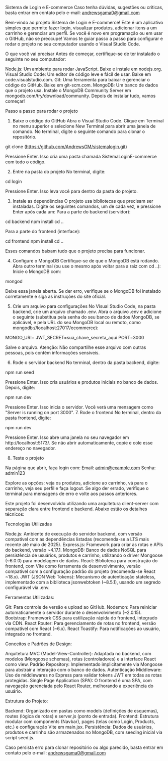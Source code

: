 Sistema de Login e E-commerce
Caso tenha dúvidas, sugestões ou críticas, basta entrar em contato pelo e-mail: andrewsgama0@gmail.com

Bem-vindo ao projeto Sistema de Login e E-commerce! Este é um aplicativo simples que permite fazer login, visualizar produtos, adicionar itens a um carrinho e gerenciar um perfil. Se você é novo em programação ou em usar o GitHub, não se preocupe! Vamos te guiar passo a passo para configurar e rodar o projeto no seu computador usando o Visual Studio Code.

O que você vai precisar
Antes de começar, certifique-se de ter instalado o seguinte no seu computador:

Node.js: Um ambiente para rodar JavaScript. Baixe e instale em nodejs.org.
Visual Studio Code: Um editor de código leve e fácil de usar. Baixe em code.visualstudio.com.
Git: Uma ferramenta para baixar e gerenciar o código do GitHub. Baixe em git-scm.com.
MongoDB: Um banco de dados que o projeto usa. Instale o MongoDB Community Server em mongodb.com/try/download/community.
Depois de instalar tudo, vamos começar!

Passo a passo para rodar o projeto

1. Baixe o código do GitHub
   Abra o Visual Studio Code.
   Clique em Terminal no menu superior e selecione New Terminal para abrir uma janela de comando.
   No terminal, digite o seguinte comando para clonar o repositório.

git clone (https://github.com/AndrewsGM/sistemalogin.git)

Pressione Enter. Isso cria uma pasta chamada SistemaLoginE-commerce com todo o código.

2. Entre na pasta do projeto
   No terminal, digite:

cd login

Pressione Enter. Isso leva você para dentro da pasta do projeto.

3. Instale as dependências
   O projeto usa bibliotecas que precisam ser instaladas. Digite os seguintes comandos, um de cada vez, e pressione Enter após cada um:
   Para a parte do backend (servidor):

cd backend
npm install
cd ..

Para a parte do frontend (interface):

cd frontend
npm install
cd ..

Esses comandos baixam tudo que o projeto precisa para funcionar.

4. Configure o MongoDB
   Certifique-se de que o MongoDB está rodando. Abra outro terminal (ou use o mesmo após voltar para a raiz com cd ..):
   Inicie o MongoDB com:

mongod

Deixe essa janela aberta. Se der erro, verifique se o MongoDB foi instalado corretamente e siga as instruções do site oficial.

5. Crie um arquivo para configurações
   No Visual Studio Code, na pasta backend, crie um arquivo chamado .env.
   Abra o arquivo .env e adicione o seguinte (substitua <SUA-SENHA-MONGODB> pela senha do seu banco de dados MongoDB, se aplicável, e <URL-MONGODB> pela URL do seu MongoDB local ou remoto, como mongodb://localhost:27017/ecommerce):

MONGO_URI=<URL-MONGODB>
JWT_SECRET=sua_chave_secreta_aqui
PORT=3000

Salve o arquivo. Atenção: Não compartilhe esse arquivo com outras pessoas, pois contém informações sensíveis.

6. Rode o servidor backend
   No terminal, dentro da pasta backend, digite:

npm run seed

Pressione Enter. Isso cria usuários e produtos iniciais no banco de dados.
Depois, digite:

npm run dev

Pressione Enter. Isso inicia o servidor. Você verá uma mensagem como "Server is running on port 3000". 7. Rode o frontend
No terminal, dentro da pasta frontend, digite:

npm run dev

Pressione Enter. Isso abre uma janela no seu navegador em http://localhost:5173/. Se não abrir automaticamente, copie e cole esse endereço no navegador.

8. Teste o projeto

Na página que abrir, faça login com:
Email: admin@example.com
Senha: admin123

Explore as opções: veja os produtos, adicione ao carrinho, vá para o carrinho, veja seu perfil e faça logout.
Se algo der errado, verifique o terminal para mensagens de erro e volte aos passos anteriores.

Este projeto foi desenvolvido utilizando uma arquitetura client-server com separação clara entre frontend e backend. Abaixo estão os detalhes técnicos:

Tecnologias Utilizadas

Node.js: Ambiente de execução do servidor backend, com versão compatível com as dependências listadas (recomenda-se a LTS mais recente até maio de 2025).
Express.js: Framework para criar as rotas e APIs do backend, versão ~4.17.1.
MongoDB: Banco de dados NoSQL para persistência de usuários, produtos e carrinho, utilizando o driver Mongoose (~6.0.0) para modelagem de dados.
React: Biblioteca para construção do frontend, com Vite como ferramenta de desenvolvimento, versão compatível com a configuração padrão do projeto (recomenda-se React ~18.x).
JWT (JSON Web Tokens): Mecanismo de autenticação stateless, implementado com a biblioteca jsonwebtoken (~8.5.1), usando um segredo configurável via .env.

Ferramentas Utilizadas:

Git: Para controle de versão e upload ao GitHub.
Nodemon: Para reiniciar automaticamente o servidor durante o desenvolvimento (~2.0.15).
Bootstrap: Framework CSS para estilização rápida do frontend, integrado via CDN.
React Router: Para gerenciamento de rotas no frontend, versão compatível com React (~6.x).
React Toastify: Para notificações ao usuário, integrado no frontend.

Conceitos e Padrões de Design:

Arquitetura MVC (Model-View-Controller): Adaptada no backend, com modelos (Mongoose schemas), rotas (controladores) e a interface React como view.
Padrão Repository: Implementado implicitamente via Mongoose para abstrair a interação com o banco de dados.
Autenticação Middleware: Uso de middlewares no Express para validar tokens JWT em todas as rotas protegidas.
Single Page Application (SPA): O frontend é uma SPA, com navegação gerenciada pelo React Router, melhorando a experiência do usuário.

Estrutura do Projeto:

Backend: Organizado em pastas como models (definições de esquemas), routes (lógica de rotas) e server.js (ponto de entrada).
Frontend: Estrutura modular com components (Navbar), pages (telas como Login, Products, etc.) e configuração Vite em main.jsx.
Persistência: Dados de usuários, produtos e carrinho são armazenados no MongoDB, com seeding inicial via script seed.js.

Caso persista erro para clonar repositório ou algo parecido, basta entrar em contato pelo e-mail: andrewsgama0@gmail.com
